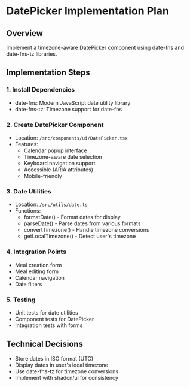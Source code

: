# DatePicker Implementation Plan

## Overview
Implement a timezone-aware DatePicker component using date-fns and date-fns-tz libraries.

## Implementation Steps

### 1. Install Dependencies
- date-fns: Modern JavaScript date utility library
- date-fns-tz: Timezone support for date-fns

### 2. Create DatePicker Component
- Location: `/src/components/ui/DatePicker.tsx`
- Features:
  - Calendar popup interface
  - Timezone-aware date selection
  - Keyboard navigation support
  - Accessible (ARIA attributes)
  - Mobile-friendly

### 3. Date Utilities
- Location: `/src/utils/date.ts`
- Functions:
  - formatDate() - Format dates for display
  - parseDate() - Parse dates from various formats
  - convertTimezone() - Handle timezone conversions
  - getLocalTimezone() - Detect user's timezone

### 4. Integration Points
- Meal creation form
- Meal editing form
- Calendar navigation
- Date filters

### 5. Testing
- Unit tests for date utilities
- Component tests for DatePicker
- Integration tests with forms

## Technical Decisions
- Store dates in ISO format (UTC)
- Display dates in user's local timezone
- Use date-fns-tz for timezone conversions
- Implement with shadcn/ui for consistency